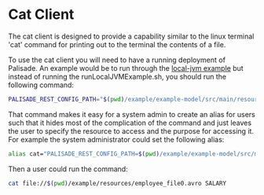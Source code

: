 # Cat Client

The cat client is designed to provide a capability similar to the linux terminal 'cat' command for printing out to the terminal the contents of a file.

To use the cat client you will need to have a running deployment of Palisade. An example would be to run through the [local-jvm example](../../example/deployment/local-jvm/README.md) 
but instead of running the runLocalJVMExample.sh, you should run the following command: 
```bash
PALISADE_REST_CONFIG_PATH="$(pwd)/example/example-model/src/main/resources/configRest.json" java -cp $(pwd)/client-impl/cat-client/target/cat-client-*-shaded.jar uk.gov.gchq.palisade.client.CatClient Alice file://$(pwd)/example/resources/employee_file0.avro SALARY
```

That command makes it easy for a system admin to create an alias for users such that it hides most of the complication of the command and just leaves the user to specify the resource to access and the purpose for accessing it. For example the system administrator could set the following alias:
```bash
alias cat="PALISADE_REST_CONFIG_PATH=$(pwd)/example/example-model/src/main/resources/configRest.json java -cp $(pwd)/client-impl/cat-client/target/cat-client-0.2.1-SNAPSHOT-shaded.jar uk.gov.gchq.palisade.client.CatClient "'$(whoami)'
```

Then a user could run the command:
```bash
cat file://$(pwd)/example/resources/employee_file0.avro SALARY
```